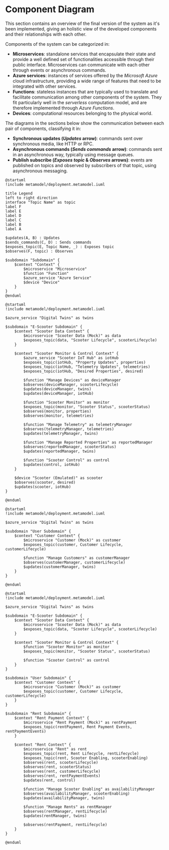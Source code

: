 # Component Diagram

This section contains an overview of the final version of the system as it's been implemented, giving an holistic view of the developed components and their relationships with each other.

Components of the system can be categorized in:

- **Microservices**: standalone services that encapsulate their state and provide a well defined set of functionalities accessible through their public interface. Microservices can communicate with each other through events or asynchronous commands.
- **Azure services**: instances of services offered by the _Microsoft Azure_ cloud infrastructure, providing a wide range of features that need to be integrated with other services.
- **Functions**: stateless instances that are typically used to translate and facilitate communication among other components of the system. They fit particularly well in the _serverless_ computation model, and are therefore implemented through _Azure Functions_.
- **Devices**: computational resources belonging to the physical world.

The diagrams in the sections below show the communication between each pair of components, classifying it in:

- **Synchronous updates (_Updates_ arrow)**: commands sent over synchronous media, like HTTP or RPC.
- **Asynchronous commands (_Sends commands_ arrow)**: commands sent in an asynchronous way, typically using message queues.
- **Publish subscribe (_Exposes topic_ & _Observes_ arrows)**: events are published on topics and observed by subscribers of that topic, using asynchronous messaging.

```plantuml
@startuml
!include metamodel/deployment.metamodel.iuml

title Legend
left to right direction
interface "Topic Name" as topic
label F
label E
label D
label C
label B
label A

$updates(A, B) : Updates
$sends_commands(C, D) : Sends commands
$exposes_topic(E, Topic Name, _) : Exposes topic
$observes(F, topic) : Observes

$subdomain "Subdomain" {
    $context "Context" {
        $microservice "Microservice"
        $function "Function"
        $azure_service "Azure Service"
        $device "Device"
    }
}
@enduml
```

```plantuml
@startuml
!include metamodel/deployment.metamodel.iuml

$azure_service "Digital Twins" as twins

$subdomain "E-Scooter Subdomain" {
    $context "Scooter Data Context" {
        $microservice "Scooter Data (Mock)" as data
        $exposes_topic(data, "Scooter Lifecycle", scooterLifecycle)
    }

    $context "Scooter Monitor & Control Context" {
        $azure_service "Scooter IoT Hub" as iotHub
        $exposes_topic(iotHub, "Property Updates", properties)
        $exposes_topic(iotHub, "Telemetry Updates", telemetries)
        $exposes_topic(iotHub, "Desired Properties", desired)

        $function "Manage Devices" as deviceManager
        $observes(deviceManager, scooterLifecycle)
        $updates(deviceManager, twins)
        $updates(deviceManager, iotHub)

        $function "Scooter Monitor" as monitor
        $exposes_topic(monitor, "Scooter Status", scooterStatus)
        $observes(monitor, properties)
        $observes(monitor, telemetries)

        $function "Manage Telemetry" as telemetryManager
        $observes(telemetryManager, telemetries)
        $updates(telemetryManager, twins)

        $function "Manage Reported Properties" as reportedManager
        $observes(reportedManager, scooterStatus)
        $updates(reportedManager, twins)

        $function "Scooter Control" as control
        $updates(control, iotHub)
    }

    $device "Scooter (Emulated)" as scooter
    $observes(scooter, desired)
    $updates(scooter, iotHub)
}

@enduml
```

```plantuml
@startuml
!include metamodel/deployment.metamodel.iuml

$azure_service "Digital Twins" as twins

$subdomain "User Subdomain" {
    $context "Customer Context" {
        $microservice "Customer (Mock)" as customer
        $exposes_topic(customer, Customer Lifecycle, customerLifecycle)
        
        $function "Manage Customers" as customerManager
        $observes(customerManager, customerLifecycle)
        $updates(customerManager, twins)
    }
}

@enduml
```

```plantuml
@startuml
!include metamodel/deployment.metamodel.iuml

$azure_service "Digital Twins" as twins

$subdomain "E-Scooter Subdomain" {
    $context "Scooter Data Context" {
        $microservice "Scooter Data (Mock)" as data
        $exposes_topic(data, "Scooter Lifecycle", scooterLifecycle)
    }

    $context "Scooter Monitor & Control Context" {
        $function "Scooter Monitor" as monitor
        $exposes_topic(monitor, "Scooter Status", scooterStatus)

        $function "Scooter Control" as control
    }
}

$subdomain "User Subdomain" {
    $context "Customer Context" {
        $microservice "Customer (Mock)" as customer
        $exposes_topic(customer, Customer Lifecycle, customerLifecycle)
    }
}

$subdomain "Rent Subdomain" {
    $context "Rent Payment Context" {
        $microservice "Rent Payment (Mock)" as rentPayment
        $exposes_topic(rentPayment, Rent Payment Events, rentPaymentEvents)
    }

    $context "Rent Context" {
        $microservice "Rent" as rent
        $exposes_topic(rent, Rent Lifecycle, rentLifecycle)
        $exposes_topic(rent, Scooter Enabling, scooterEnabling)
        $observes(rent, scooterLifecycle)
        $observes(rent, scooterStatus)
        $observes(rent, customerLifecycle)
        $observes(rent, rentPaymentEvents)
        $updates(rent, control)

        $function "Manage Scooter Enabling" as availabilityManager
        $observes(availabilityManager, scooterEnabling)
        $updates(availabilityManager, twins)

        $function "Manage Rents" as rentManager
        $observes(rentManager, rentLifecycle)
        $updates(rentManager, twins)
        
        $observes(rentPayment, rentLifecycle)
    }
}

@enduml
```